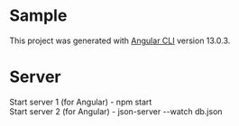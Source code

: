 # Sample

This project was generated with [Angular CLI](https://github.com/angular/angular-cli) version 13.0.3.

# Server
Start server 1 (for Angular) - npm start  
Start server 2 (for Angular) - json-server --watch db.json  

